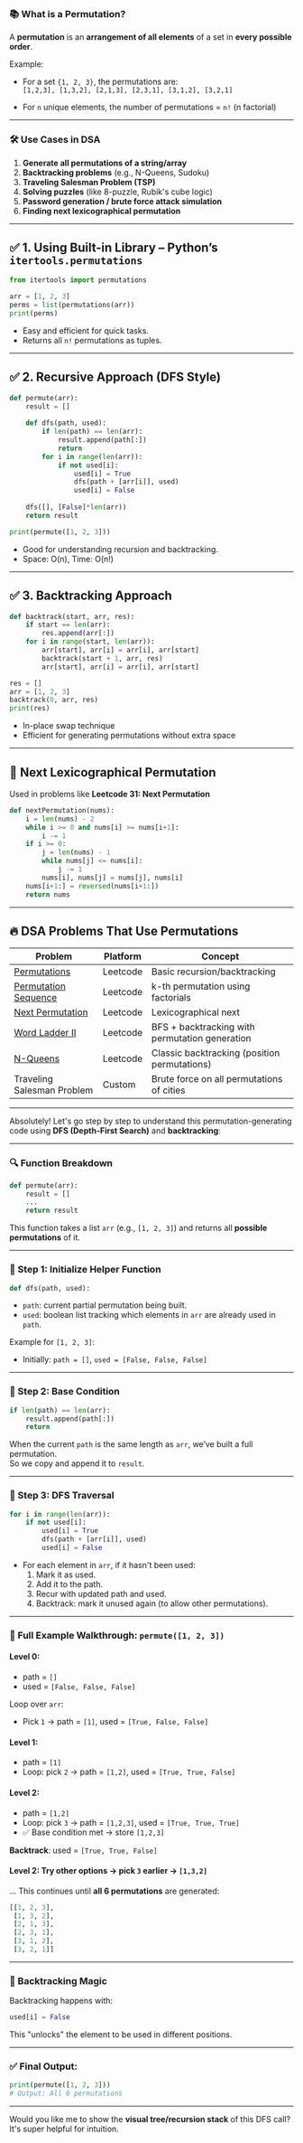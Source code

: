 

### 📚 What is a Permutation?

A **permutation** is an **arrangement of all elements** of a set in **every possible order**.

Example:
- For a set `{1, 2, 3}`, the permutations are:  
  `[1,2,3], [1,3,2], [2,1,3], [2,3,1], [3,1,2], [3,2,1]`

- For `n` unique elements, the number of permutations = `n!` (n factorial)

---

### 🛠️ Use Cases in DSA
1. **Generate all permutations of a string/array**
2. **Backtracking problems** (e.g., N-Queens, Sudoku)
3. **Traveling Salesman Problem (TSP)**
4. **Solving puzzles** (like 8-puzzle, Rubik's cube logic)
5. **Password generation / brute force attack simulation**
6. **Finding next lexicographical permutation**

---

## ✅ 1. **Using Built-in Library – Python’s `itertools.permutations`**
```python
from itertools import permutations

arr = [1, 2, 3]
perms = list(permutations(arr))
print(perms)
```

- Easy and efficient for quick tasks.
- Returns all `n!` permutations as tuples.

---

## ✅ 2. **Recursive Approach (DFS Style)**
```python
def permute(arr):
    result = []
    
    def dfs(path, used):
        if len(path) == len(arr):
            result.append(path[:])
            return
        for i in range(len(arr)):
            if not used[i]:
                used[i] = True
                dfs(path + [arr[i]], used)
                used[i] = False
    
    dfs([], [False]*len(arr))
    return result

print(permute([1, 2, 3]))
```

- Good for understanding recursion and backtracking.
- Space: O(n), Time: O(n!)

---

## ✅ 3. **Backtracking Approach**
```python
def backtrack(start, arr, res):
    if start == len(arr):
        res.append(arr[:])
    for i in range(start, len(arr)):
        arr[start], arr[i] = arr[i], arr[start]
        backtrack(start + 1, arr, res)
        arr[start], arr[i] = arr[i], arr[start]

res = []
arr = [1, 2, 3]
backtrack(0, arr, res)
print(res)
```

- In-place swap technique
- Efficient for generating permutations without extra space

---

## 🔄 Next Lexicographical Permutation
Used in problems like **Leetcode 31: Next Permutation**
```python
def nextPermutation(nums):
    i = len(nums) - 2
    while i >= 0 and nums[i] >= nums[i+1]:
        i -= 1
    if i >= 0:
        j = len(nums) - 1
        while nums[j] <= nums[i]:
            j -= 1
        nums[i], nums[j] = nums[j], nums[i]
    nums[i+1:] = reversed(nums[i+1:])
    return nums
```

---

## 🔥 DSA Problems That Use Permutations

| Problem | Platform | Concept |
|--------|----------|--------|
| [Permutations](https://leetcode.com/problems/permutations/) | Leetcode | Basic recursion/backtracking |
| [Permutation Sequence](https://leetcode.com/problems/permutation-sequence/) | Leetcode | k-th permutation using factorials |
| [Next Permutation](https://leetcode.com/problems/next-permutation/) | Leetcode | Lexicographical next |
| [Word Ladder II](https://leetcode.com/problems/word-ladder-ii/) | Leetcode | BFS + backtracking with permutation generation |
| [N-Queens](https://leetcode.com/problems/n-queens/) | Leetcode | Classic backtracking (position permutations) |
| Traveling Salesman Problem | Custom | Brute force on all permutations of cities |

---

Absolutely! Let's go step by step to understand this permutation-generating code using **DFS (Depth-First Search)** and **backtracking**:

---

### 🔍 **Function Breakdown**
```python
def permute(arr):
    result = []
    ...
    return result
```

This function takes a list `arr` (e.g., `[1, 2, 3]`) and returns all **possible permutations** of it.

---

### 🧠 Step 1: Initialize Helper Function
```python
def dfs(path, used):
```

- `path`: current partial permutation being built.
- `used`: boolean list tracking which elements in `arr` are already used in `path`.

Example for `[1, 2, 3]`:
- Initially: `path = []`, `used = [False, False, False]`

---

### 🧠 Step 2: Base Condition
```python
if len(path) == len(arr):
    result.append(path[:])
    return
```

When the current `path` is the same length as `arr`, we’ve built a full permutation.  
So we copy and append it to `result`.

---

### 🔁 Step 3: DFS Traversal
```python
for i in range(len(arr)):
    if not used[i]:
        used[i] = True
        dfs(path + [arr[i]], used)
        used[i] = False
```

- For each element in `arr`, if it hasn't been used:
  1. Mark it as used.
  2. Add it to the path.
  3. Recur with updated path and used.
  4. Backtrack: mark it unused again (to allow other permutations).

---

### 🚀 Full Example Walkthrough: `permute([1, 2, 3])`

#### Level 0:
- path = `[]`
- used = `[False, False, False]`

Loop over `arr`:
- Pick `1` → path = `[1]`, used = `[True, False, False]`

#### Level 1:
- path = `[1]`
- Loop: pick `2` → path = `[1,2]`, used = `[True, True, False]`

#### Level 2:
- path = `[1,2]`
- Loop: pick `3` → path = `[1,2,3]`, used = `[True, True, True]`
- ✅ Base condition met → store `[1,2,3]`

**Backtrack**: used = `[True, True, False]`

#### Level 2: Try other options → pick `3` earlier → `[1,3,2]`
...
This continues until **all 6 permutations** are generated:

```python
[[1, 2, 3],
 [1, 3, 2],
 [2, 1, 3],
 [2, 3, 1],
 [3, 1, 2],
 [3, 2, 1]]
```

---

### 🔁 Backtracking Magic

Backtracking happens with:
```python
used[i] = False
```
This "unlocks" the element to be used in different positions.

---

### ✅ Final Output:
```python
print(permute([1, 2, 3]))
# Output: All 6 permutations
```

---

Would you like me to show the **visual tree/recursion stack** of this DFS call? It's super helpful for intuition.
